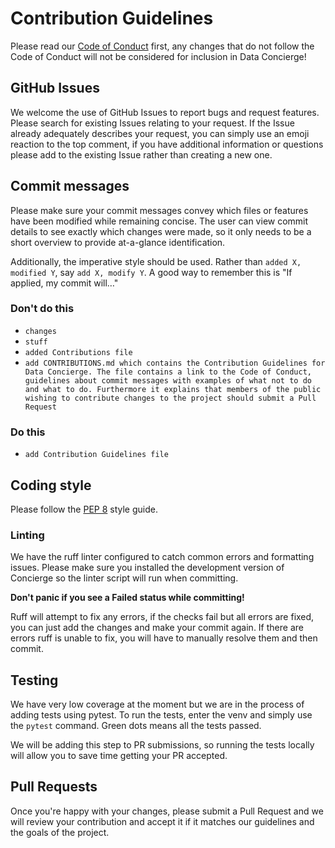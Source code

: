# Contribution Guidelines

Please read our [Code of Conduct](CODE_OF_CONDUCT.md) first, any changes that do not follow the Code of Conduct will not be considered for inclusion in Data Concierge!

## GitHub Issues

We welcome the use of GitHub Issues to report bugs and request features. Please search for existing Issues relating to your request. If the Issue already adequately describes your request, you can simply use an emoji reaction to the top comment, if you have additional information or questions please add to the existing Issue rather than creating a new one.

## Commit messages

Please make sure your commit messages convey which files or features have been modified while remaining concise. The user can view commit details to see exactly which changes were made, so it only needs to be a short overview to provide at-a-glance identification.

Additionally, the imperative style should be used. Rather than `added X, modified Y`, say `add X, modify Y`. A good way to remember this is "If applied, my commit will…"

### Don't do this

- `changes`
- `stuff`
- `added Contributions file`
- `add CONTRIBUTIONS.md which contains the Contribution Guidelines for Data Concierge. The file contains a link to the Code of Conduct, guidelines about commit messages with examples of what not to do and what to do. Furthermore it explains that members of the public wishing to contribute changes to the project should submit a Pull Request`

### Do this

- `add Contribution Guidelines file`

## Coding style

Please follow the [PEP 8](https://peps.python.org/pep-0008/) style guide.

### Linting

We have the ruff linter configured to catch common errors and formatting issues. Please make sure you installed the development version of Concierge so the linter script will run when committing.

**Don't panic if you see a Failed status while committing!**

Ruff will attempt to fix any errors, if the checks fail but all errors are fixed, you can just add the changes and make your commit again. If there are errors ruff is unable to fix, you will have to manually resolve them and then commit.

## Testing

We have very low coverage at the moment but we are in the process of adding tests using pytest. To run the tests, enter the venv and simply use the `pytest` command. Green dots means all the tests passed.

We will be adding this step to PR submissions, so running the tests locally will allow you to save time getting your PR accepted.

## Pull Requests

Once you're happy with your changes, please submit a Pull Request and we will review your contribution and accept it if it matches our guidelines and the goals of the project.
